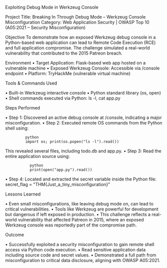 
Exploiting Debug Mode in Werkzeug Console

Project Title:
Breaking In Through Debug Mode – Werkzeug Console Misconfiguration
Category: Web Application Security | OWASP Top 10 (A05:2021 – Security Misconfiguration)
 
Objective
To demonstrate how an exposed Werkzeug debug console in a Python-based web application can lead to Remote Code Execution (RCE) and full application compromise. The challenge simulated a real-world vulnerability that contributed to the 2015 Patreon breach.
 
 Environment
•	Target Application: Flask-based web app hosted on a vulnerable machine
•	Exposed Werkzeug Console: Accessible via /console endpoint
•	Platform: TryHackMe (vulnerable virtual machine)
 
 Tools & Commands Used
 
•	Built-in Werkzeug interactive console
•	Python standard library (os, open)
•	Shell commands executed via Python: ls -l, cat app.py
 
 Steps Performed
 
•	Step 1: Discovered an active debug console at /console, indicating a major misconfiguration.
•	Step 2: Executed remote OS commands from the Python shell using:

             python
             import os; print(os.popen("ls -l").read())
This revealed several files, including todo.db and app.py.
•	Step 3: Read the entire application source using:

               python
               print(open("app.py").read())
•	Step 4: Located and extracted the secret variable inside the Python file:
                secret_flag = "THM{Just_a_tiny_misconfiguration}"
 
 Lessons Learned
 
•	Even small misconfigurations, like leaving debug mode on, can lead to critical vulnerabilities.
•	Tools like Werkzeug are powerful for development but dangerous if left exposed in production.
•	This challenge reflects a real-world vulnerability that affected Patreon in 2015, where an exposed Werkzeug console was reportedly part of the compromise path.
 
 Outcome
 
•	Successfully exploited a security misconfiguration to gain remote shell access via Python code execution.
•	Read sensitive application data including source code and secret values.
•	Demonstrated a full path from misconfiguration to critical data disclosure, aligning with OWASP A05:2021.

